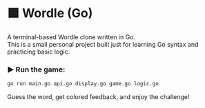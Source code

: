 # 🟩 Wordle (Go)

A terminal-based Wordle clone written in Go.  
This is a small personal project built just for learning Go syntax and practicing basic logic.

### ▶️ Run the game:
```bash
go run main.go api.go display.go game.go logic.go
```

Guess the word, get colored feedback, and enjoy the challenge!
